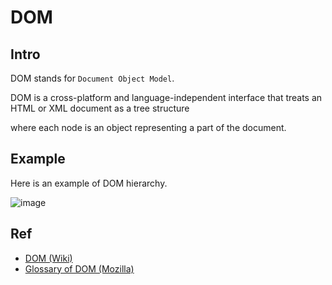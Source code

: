 # DOM
## Intro
DOM stands for `Document Object Model`.

DOM is a cross-platform and language-independent interface that treats an HTML or XML document as a tree structure 

where each node is an object representing a part of the document.

## Example
Here is an example of DOM hierarchy.

![image](https://github.com/user-attachments/assets/32a41f25-1819-4d15-a05c-ab981d34e510)

## Ref
+ [DOM (Wiki)](https://en.wikipedia.org/wiki/Document_Object_Model)
+ [Glossary of DOM (Mozilla)](https://developer.mozilla.org/zh-TW/docs/Glossary/DOM)
